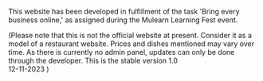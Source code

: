 This website has been developed in fulfillment of the task 'Bring every business online,' as assigned during the Mulearn Learning Fest event.

(Please note that this is not the official website at present. 
Consider it as a model of a restaurant website. Prices and dishes mentioned may vary over time. 
As there is currently no admin panel, updates can only be done through the developer.
This is the stable version 1.0   
12-11-2023
)